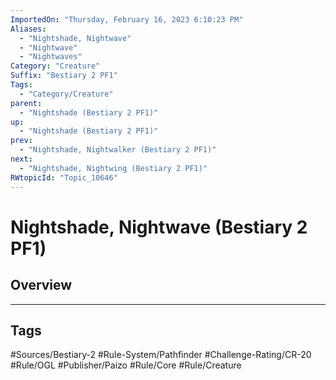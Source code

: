```yaml
---
ImportedOn: "Thursday, February 16, 2023 6:10:23 PM"
Aliases:
  - "Nightshade, Nightwave"
  - "Nightwave"
  - "Nightwaves"
Category: "Creature"
Suffix: "Bestiary 2 PF1"
Tags:
  - "Category/Creature"
parent:
  - "Nightshade (Bestiary 2 PF1)"
up:
  - "Nightshade (Bestiary 2 PF1)"
prev:
  - "Nightshade, Nightwalker (Bestiary 2 PF1)"
next:
  - "Nightshade, Nightwing (Bestiary 2 PF1)"
RWtopicId: "Topic_10646"
---
```

# Nightshade, Nightwave (Bestiary 2 PF1)
## Overview

---
## Tags
#Sources/Bestiary-2 #Rule-System/Pathfinder #Challenge-Rating/CR-20 #Rule/OGL #Publisher/Paizo #Rule/Core #Rule/Creature

